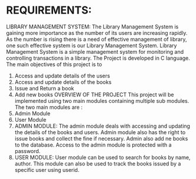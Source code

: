 # REQUIREMENTS:
LIBRARY MANAGEMENT SYSTEM:
The Library Management System is gaining  more importance as the number of its users are increasing rapidly. As the number is rising there is a need of effective management of library, one such effective system is our Library Management System. 
	Library Management System is a simple management system for monitoring and controlling transactions in a library. The Project is developed in C language. The main objectives of this project is to 
1. Access and update details of the users
2. Access and update details of the books
3. Issue and Return a book
4. Add new books
OVERVIEW OF THE PROJECT
	This project will be implemented using two main modules containing multiple sub modules.
The two main modules are :
1. Admin Module
2. User Module
1. ADMIN MODULE:
	The admin module deals with accessing and updating the details of the books and users. Admin module also has the right to issue books and collect the fine if necessary. Admin also add ne books to the database. Access to the admin module is protected with a password.
2. USER MODULE:
	User module can be used to search for books by name, author. This module can also be used to track the books issued by a specific user using userid.
	
